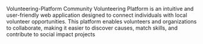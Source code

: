Volunteering-Platform
Community Volunteering Platform is an intuitive and user-friendly web application designed to connect individuals with local volunteer opportunities. This platform enables volunteers and organizations to collaborate, making it easier to discover causes, match skills, and contribute to social impact projects
